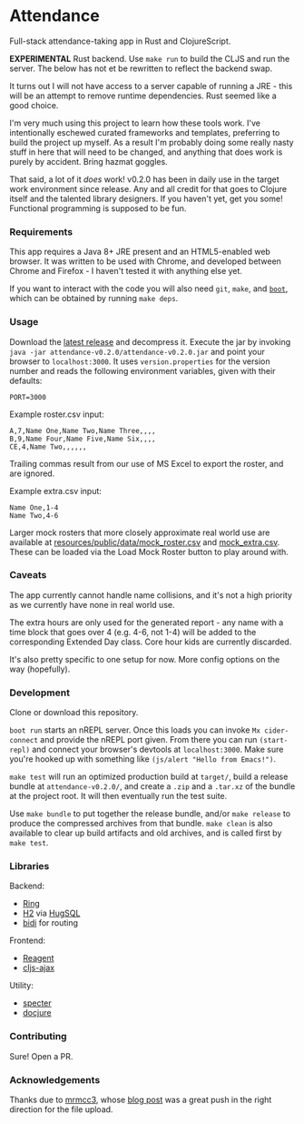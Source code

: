 # Attendance
Full-stack attendance-taking app in Rust and ClojureScript.

**EXPERIMENTAL** Rust backend. Use `make run` to build the CLJS and run the server.  The below has not et be rewritten to reflect the backend swap.

It turns out I will not have access to a server capable of running a JRE - this will be an attempt to remove runtime dependencies.  Rust seemed like a good choice.

I'm very much using this project to learn how these tools work.  I've intentionally eschewed curated frameworks and templates, preferring to build the project up myself.  As a result I'm probably doing some really nasty stuff in here that will need to be changed, and anything that does work is purely by accident.  Bring hazmat goggles.

That said, a lot of it *does* work!  v0.2.0 has been in daily use in the target work environment since release.  Any and all credit for that goes to Clojure itself and the talented library designers.  If you haven't yet, get you some!  Functional programming is supposed to be fun.
### Requirements
This app requires a Java 8+ JRE present and an HTML5-enabled web browser.  It was written to be used with Chrome, and developed between Chrome and Firefox - I haven't tested it with anything else yet.

If you want to interact with the code you will also need `git`, `make`, and [`boot`](http://boot-clj.com), which can be obtained by running `make deps`.
### Usage
Download the [latest release](https://github.com/deciduously/attendance/releases/tag/v0.2.0) and decompress it.  Execute the jar by invoking `java -jar attendance-v0.2.0/attendance-v0.2.0.jar` and point your browser to `localhost:3000`.  It uses `version.properties` for the version number and reads the following environment variables, given with their defaults:
```shell
PORT=3000
```
Example roster.csv input:
```
A,7,Name One,Name Two,Name Three,,,,
B,9,Name Four,Name Five,Name Six,,,,
CE,4,Name Two,,,,,,
```
Trailing commas result from our use of MS Excel to export the roster, and are ignored.

Example extra.csv input:
```
Name One,1-4
Name Two,4-6
```
Larger mock rosters that more closely approximate real world use are available at [resources/public/data/mock_roster.csv](https://github.com/deciduously/attendance/blob/master/resources/public/data/mock_roster.csv) and [mock_extra.csv](https://github.com/deciduously/attendance/blob/master/resources/public/data/mock_extra.csv).  These can be loaded via the Load Mock Roster button to play around with.
### Caveats
The app currently cannot handle name collisions, and it's not a high priority as we currently have none in real world use.

The extra hours are only used for the generated report - any name with a time block that goes over 4 (e.g. 4-6, not 1-4) will be added to the corresponding Extended Day class.  Core hour kids are currently discarded.

It's also pretty specific to one setup for now.  More config options on the way (hopefully).
### Development
Clone or download this repository.

`boot run` starts an nREPL server.  Once this loads you can invoke `Mx cider-connect` and provide the nREPL port given.  From there you can run `(start-repl)` and connect your browser's devtools at `localhost:3000`.  Make sure you're hooked up with something like `(js/alert "Hello from Emacs!")`.

`make test` will run an optimized production build at `target/`, build a release bundle at `attendance-v0.2.0/`, and create a `.zip` and a `.tar.xz` of the bundle at the project root.  It will then eventually run the test suite.

Use `make bundle` to put together the release bundle, and/or `make release` to produce the compressed archives from that bundle.  `make clean` is also available to clear up build artifacts and old archives, and is called first by `make test`.
### Libraries
Backend:
* [Ring](https://github.com/ring-clojure/ring)
* [H2](http://h2database.com/) via [HugSQL](https://www.hugsql.org/)
* [bidi](https://github.com/juxt/bidi) for routing

Frontend:
* [Reagent](https://reagent-project.github.io)
* [cljs-ajax](https://github.com/JulianBirch/cljs-ajax)

Utility:
* [specter](https://github.com/nathanmarz/specter)
* [docjure](https://github.com/mjul/docjure)
### Contributing
Sure!  Open a PR.
### Acknowledgements
Thanks due to [mrmcc3](https://github.com/mrmcc3), whose [blog post](https://mrmcc3.github.io/post/csv-with-clojurescript) was a great push in the right direction for the file upload.
